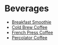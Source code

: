 # Beverages

* [Breakfast Smoothie](smoothie.md)
* [Cold Brew Coffee](cold_brew_coffee.md)
* [French Press Coffee](french_press.md)
* [Percolator Coffee](percolator_coffee.md)
